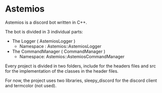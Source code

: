 # Astemios

Astemios is a discord bot written in C++.

The bot is divided in 3 individual parts:

- The Logger ( AstemiosLogger )
  - Namespace : Astemios::AstemiosLogger
- The CommandManager ( CommandManager )
  - Namespace: Astemios::AstemiosCommandManager
  
 Every project is divided in two folders, include for the headers files
 and src for the implementation of the classes in the header files.

For now, the project uses two libraries, sleepy_discord for the discord client
and termcolor (not used).  